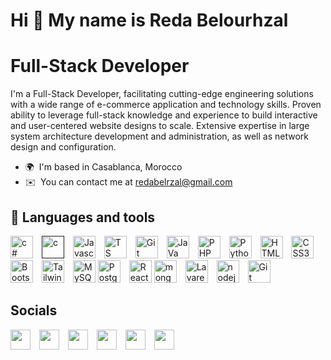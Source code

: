 **Hi 👋 My name is Reda Belourhzal**
==================================

# **Full-Stack Developer**


I'm a Full-Stack Developer, facilitating cutting-edge engineering solutions with a wide range of e-commerce application and technology skills. Proven ability to leverage full-stack knowledge and experience to build interactive and user-centered website designs to scale. Extensive expertise in large system architecture development and administration, as well as network design and configuration.

* 🌍  I'm based in Casablanca, Morocco
* ✉️  You can contact me at [redabelrzal@gmail.com](mailto:redabelrzal@gmail.com)

<!-- <a href="https://www.twitter.com/AkrimSalah" target="_blank" rel="noreferrer"><img
src="https://img.shields.io/twitter/follow/AkrimSalah?logo=twitter&style=for-the-badge&color=0891b2&labelColor=1c1917"
/></a><a href="https://www.github.com/salahakrim" target="_blank" rel="noreferrer"><img
src="https://img.shields.io/github/followers/salahakrim?logo=github&style=for-the-badge&color=0891b2&labelColor=1c1917" /></a><a href="https://www.twitch.tv/salahakrim23" target="_blank" rel="noreferrer"><img
src="https://img.shields.io/twitch/status/salahakrim23?logo=twitchsx&style=for-the-badge&color=0891b2&labelColor=1c1917&label=TWITCH+STATUS" /></a> -->

## 🧰 **Languages and tools**


<p align="left">
    <a href="https://learn.microsoft.com/en-us/dotnet/csharp/" target="_blank" rel="noreferrer"><img src="https://raw.githubusercontent.com/danielcranney/readme-generator/main/public/icons/skills/csharp-colored.svg" width="36" height="36" alt="c#" style="margin-right: 10px" /></a>
<a href="" target="_blank" rel="noreferrer"><img src="https://raw.githubusercontent.com/danielcranney/readme-generator/main/public/icons/skills/c-colored.svg" width="36" height="36" alt="c" style="margin-right: 10px" /></a>
<a href="https://developer.mozilla.org/en-US/docs/Web/JavaScript" target="_blank" rel="noreferrer"><img src="https://raw.githubusercontent.com/danielcranney/readme-generator/main/public/icons/skills/javascript-colored.svg" width="36" height="36" alt="Javascript" style="margin-right: 10px" /></a>
    <a href="https://typescript.org/" target="_blank" rel="noreferrer"><img src="https://raw.githubusercontent.com/danielcranney/readme-generator/main/public/icons/skills/typescript-colored.svg" width="36" height="36" alt="TS" style="margin-right: 10px" /></a>
    <a href="https://nextjs.org/" target="_blank" rel="noreferrer"><img src="https://raw.githubusercontent.com/danielcranney/readme-generator/main/public/icons/skills/nextjs-colored.svg" width="36" height="36" alt="Git" style="margin-right: 10px" /></a>
<a href="https://developer.mozilla.org/en-US/docs/Web/JavaScript" target="_blank" rel="noreferrer"><img src="https://raw.githubusercontent.com/danielcranney/readme-generator/main/public/icons/skills/java-colored.svg" width="36" height="36" alt="JaVa" style="margin-right: 10px" /></a>
<a href="https://www.php.net/" target="_blank" rel="noreferrer"><img src="https://raw.githubusercontent.com/danielcranney/readme-generator/main/public/icons/skills/php-colored.svg" width="36" height="36" alt="PHP" style="margin-right: 10px" /></a>
<!-- <a href="https://www.typescriptlang.org/" target="_blank" rel="noreferrer"><img src="https://raw.githubusercontent.com/danielcranney/readme-generator/main/public/icons/skills/typescript-colored.svg" width="36" height="36" alt="Typescript" /></a> -->
<a href="https://www.python.org/" target="_blank" rel="noreferrer"><img src="https://raw.githubusercontent.com/danielcranney/readme-generator/main/public/icons/skills/python-colored.svg" width="36" height="36" alt="Python" style="margin-right: 10px" /></a>
<a href="https://developer.mozilla.org/en-US/docs/Glossary/HTML5" target="_blank" rel="noreferrer"><img src="https://raw.githubusercontent.com/danielcranney/readme-generator/main/public/icons/skills/html5-colored.svg" width="36" height="36" alt="HTML5" style="margin-right: 10px" /></a>
<a href="https://www.w3.org/TR/CSS/#css" target="_blank" rel="noreferrer"><img src="https://raw.githubusercontent.com/danielcranney/readme-generator/main/public/icons/skills/css3-colored.svg" width="36" height="36" alt="CSS3" style="margin-right: 10px" /></a>
<a href="https://getbootstrap.com/" target="_blank" rel="noreferrer"><img src="https://raw.githubusercontent.com/danielcranney/readme-generator/main/public/icons/skills/bootstrap-colored.svg" width="36" height="36" alt="Bootstrap" style="margin-right: 10px" /></a>
<a href="https://tailwindcss.com/" target="_blank" rel="noreferrer"><img src="https://raw.githubusercontent.com/danielcranney/readme-generator/main/public/icons/skills/tailwindcss-colored.svg" width="36" height="36" alt="Tailwind" style="margin-right: 10px" /></a>
<a href="https://www.mysql.com/" target="_blank" rel="noreferrer"><img src="https://raw.githubusercontent.com/danielcranney/readme-generator/main/public/icons/skills/mysql-colored.svg" width="36" height="36" alt="MySQL" /></a>
<a href="https://www.postgresql.org/" target="_blank" rel="noreferrer"><img src="https://raw.githubusercontent.com/danielcranney/readme-generator/main/public/icons/skills/postgresql-colored.svg" width="36" height="36" alt="PostgreSQL" style="margin-right: 10px" /></a>
<a href="https://www.react.com/" target="_blank" rel="noreferrer"><img src="https://raw.githubusercontent.com/danielcranney/readme-generator/main/public/icons/skills/react-colored.svg" width="36" height="36" alt="Reactjs" /></a>
<a href="[https://firebase.google.com/](https://www.mongodb.com/fr-fr)" target="_blank" rel="noreferrer"><img src="https://raw.githubusercontent.com/danielcranney/readme-generator/main/public/icons/skills/mongodb-colored.svg" width="36" height="36" alt="mongodb" style="margin-right: 10px" /></a>
<a href="https://laravel.com/" target="_blank" rel="noreferrer"><img src="https://raw.githubusercontent.com/danielcranney/readme-generator/main/public/icons/skills/laravel-colored.svg" width="36" height="36" alt="Lavarel" style="margin-right: 10px" /></a>
<a href="[https://flutter.dev/](https://nodejs.org/en)" target="_blank" rel="noreferrer"><img src="https://raw.githubusercontent.com/danielcranney/readme-generator/main/public/icons/skills/nodejs-colored.svg" width="36" height="36" alt="nodejs" style="margin-right: 10px" /></a>
<a href="https://git-scm.com/" target="_blank" rel="noreferrer"><img src="https://raw.githubusercontent.com/danielcranney/readme-generator/main/public/icons/skills/git-colored.svg" width="36" height="36" alt="Git" style="margin-right: 10px" /></a>







</p>


## **Socials**

<p align="left">
<a href="https://discord.com/users/SalaH#7813" target="_blank" rel="noreferrer"><img src="https://raw.githubusercontent.com/danielcranney/readme-generator/main/public/icons/socials/discord.svg" width="32" height="32" style="margin-right: 10px" /></a>
<a href="https://www.facebook.com/profile.php?id=100006634848898" target="_blank" rel="noreferrer"><img src="https://raw.githubusercontent.com/danielcranney/readme-generator/main/public/icons/socials/facebook.svg" width="32" height="32" style="margin-right: 10px" /></a>
<a href="https://www.github.com/salahakrim" target="_blank" rel="noreferrer"><img src="https://raw.githubusercontent.com/danielcranney/readme-generator/main/public/icons/socials/github.svg" width="32" height="32" style="margin-right: 10px" /></a>
<a href="http://www.instagram.com/salah.eddine_akrim" target="_blank" rel="noreferrer"><img src="https://raw.githubusercontent.com/danielcranney/readme-generator/main/public/icons/socials/instagram.svg" width="32" height="32" style="margin-right: 10px" /></a>
<a href="[https://www.linkedin.com/in/[reda-belourhzal-akrim-3918791aa](https://www.linkedin.com/in/reda-belourhzal-343629194)](https://www.linkedin.com/in/reda-belourhzal-343629194/)" target="_blank" rel="noreferrer"><img src="https://raw.githubusercontent.com/danielcranney/readme-generator/main/public/icons/socials/linkedin.svg" width="32" height="32" style="margin-right: 10px" /></a>
<a href="(https://twitter.com/RedaBelourhzal" target="_blank" rel="noreferrer"><img src="https://raw.githubusercontent.com/danielcranney/readme-generator/main/public/icons/socials/twitter.svg" width="32" height="32" style="margin-right: 10px" /></a>

<!-- ### Badges

<b>My GitHub Stats</b>

<a href="http://www.github.com/salahakrim"><img src="https://github-readme-stats.vercel.app/api?username=salahakrim&show_icons=true&hide=&count_private=true&title_color=0891b2&text_color=ffffff&icon_color=0891b2&bg_color=1c1917&hide_border=true&show_icons=true" alt="salahakrim's GitHub stats" /></a>

<a href="http://www.github.com/salahakrim"><img src="https://github-readme-streak-stats.herokuapp.com/?user=salahakrim&stroke=ffffff&background=1c1917&ring=0891b2&fire=0891b2&currStreakNum=ffffff&currStreakLabel=0891b2&sideNums=ffffff&sideLabels=ffffff&dates=ffffff&hide_border=true" /></a>

<a href="http://www.github.com/salahakrim"><img src="https://activity-graph.herokuapp.com/graph?username=salahakrim&bg_color=1c1917&color=ffffff&line=0891b2&point=ffffff&area_color=1c1917&area=true&hide_border=true&custom_title=GitHub%20Commits%20Graph" alt="GitHub Commits Graph" /></a>

<a href="https://github.com/salahakrim" align="left"><img src="https://github-readme-stats.vercel.app/api/top-langs/?username=salahakrim&langs_count=10&title_color=0891b2&text_color=ffffff&icon_color=0891b2&bg_color=1c1917&hide_border=true&locale=en&custom_title=Top%20%Languages" alt="Top Languages" /></a>

<b>Top Repositories</b>

<div width="100%" align="center"></div><br /><br /><br /><br /><br /><br /><br /> -->
